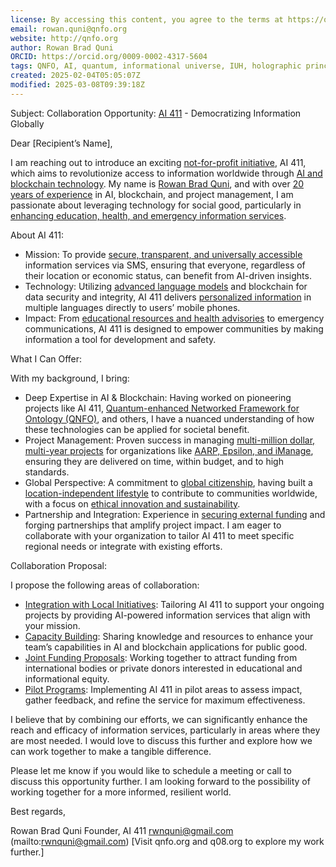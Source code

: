 ```yaml
---
license: By accessing this content, you agree to the terms at https://qnfo.org/LICENSE
email: rowan.quni@qnfo.org
website: http://qnfo.org
author: Rowan Brad Quni
ORCID: https://orcid.org/0009-0002-4317-5604
tags: QNFO, AI, quantum, informational universe, IUH, holographic principle
created: 2025-02-04T05:05:07Z
modified: 2025-03-08T09:39:18Z
---
```


Subject: Collaboration Opportunity: [AI 411](https://x.com/i/grok?text=AI%20411) - Democratizing Information Globally

Dear [Recipient’s Name],

I am reaching out to introduce an exciting [not-for-profit initiative](https://x.com/i/grok?text=not-for-profit%20initiative), AI 411, which aims to revolutionize access to information worldwide through [AI and blockchain technology](https://x.com/i/grok?text=AI%20and%20blockchain%20technology). My name is [Rowan Brad Quni](https://x.com/i/grok?text=Rowan%20Brad%20Quni), and with over [20 years of experience](https://x.com/i/grok?text=20%20years%20of%20experience) in AI, blockchain, and project management, I am passionate about leveraging technology for social good, particularly in [enhancing education, health, and emergency information services](https://x.com/i/grok?text=enhancing%20education%2C%20health%2C%20and%20emergency%20information%20services).

About AI 411:

- Mission: To provide [secure, transparent, and universally accessible](https://x.com/i/grok?text=secure%2C%20transparent%2C%20and%20universally%20accessible) information services via SMS, ensuring that everyone, regardless of their location or economic status, can benefit from AI-driven insights.
- Technology: Utilizing [advanced language models](https://x.com/i/grok?text=advanced%20language%20models) and blockchain for data security and integrity, AI 411 delivers [personalized information](https://x.com/i/grok?text=personalized%20information) in multiple languages directly to users’ mobile phones.
- Impact: From [educational resources and health advisories](https://x.com/i/grok?text=educational%20resources%20and%20health%20advisories) to emergency communications, AI 411 is designed to empower communities by making information a tool for development and safety.

What I Can Offer:

With my background, I bring:

- Deep Expertise in AI & Blockchain: Having worked on pioneering projects like AI 411, [Quantum-enhanced Networked Framework for Ontology (QNFO)](https://x.com/i/grok?text=Quantum-enhanced%20Networked%20Framework%20for%20Ontology%20\(QNFO\)), and others, I have a nuanced understanding of how these technologies can be applied for societal benefit.
- Project Management: Proven success in managing [multi-million dollar, multi-year projects](https://x.com/i/grok?text=multi-million%20dollar%2C%20multi-year%20projects) for organizations like [AARP, Epsilon, and iManage](https://x.com/i/grok?text=AARP%2C%20Epsilon%2C%20and%20iManage), ensuring they are delivered on time, within budget, and to high standards.
- Global Perspective: A commitment to [global citizenship](https://x.com/i/grok?text=global%20citizenship), having built a [location-independent lifestyle](https://x.com/i/grok?text=location-independent%20lifestyle) to contribute to communities worldwide, with a focus on [ethical innovation and sustainability](https://x.com/i/grok?text=ethical%20innovation%20and%20sustainability).
- Partnership and Integration: Experience in [securing external funding](https://x.com/i/grok?text=securing%20external%20funding) and forging partnerships that amplify project impact. I am eager to collaborate with your organization to tailor AI 411 to meet specific regional needs or integrate with existing efforts.

Collaboration Proposal:

I propose the following areas of collaboration:

- [Integration with Local Initiatives](https://x.com/i/grok?text=Integration%20with%20Local%20Initiatives): Tailoring AI 411 to support your ongoing projects by providing AI-powered information services that align with your mission.
- [Capacity Building](https://x.com/i/grok?text=Capacity%20Building): Sharing knowledge and resources to enhance your team’s capabilities in AI and blockchain applications for public good.
- [Joint Funding Proposals](https://x.com/i/grok?text=Joint%20Funding%20Proposals): Working together to attract funding from international bodies or private donors interested in educational and informational equity.
- [Pilot Programs](https://x.com/i/grok?text=Pilot%20Programs): Implementing AI 411 in pilot areas to assess impact, gather feedback, and refine the service for maximum effectiveness.

I believe that by combining our efforts, we can significantly enhance the reach and efficacy of information services, particularly in areas where they are most needed. I would love to discuss this further and explore how we can work together to make a tangible difference.

Please let me know if you would like to schedule a meeting or call to discuss this opportunity further. I am looking forward to the possibility of working together for a more informed, resilient world.

Best regards,

Rowan Brad Quni
Founder, AI 411
rwnquni@gmail.com (mailto:rwnquni@gmail.com)
[Visit qnfo.org and q08.org to explore my work further.]
